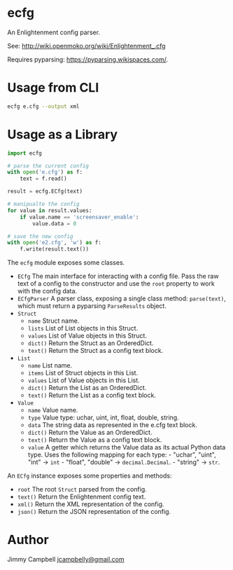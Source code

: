 # ecfg

An Enlightenment config parser.

See: http://wiki.openmoko.org/wiki/Enlightenment_.cfg

Requires pyparsing: https://pyparsing.wikispaces.com/.

# Usage from CLI

```bash
ecfg e.cfg --output xml
```

# Usage as a Library

```python
import ecfg

# parse the current config
with open('e.cfg') as f:
    text = f.read()

result = ecfg.ECfg(text)

# manipualte the config
for value in result.values:
    if value.name == 'screensaver_enable':
        value.data = 0

# save the new config
with open('e2.cfg', 'w') as f:
    f.write(result.text())
```

The `ecfg` module exposes some classes.

- `ECfg` The main interface for interacting with a config file. Pass the
  raw text of a config to the constructor and use the `root` property to work
  with the config data.
- `ECfgParser` A parser class, exposing a single class method: `parse(text)`,
  which must return a pyparsing `ParseResults` object.
- `Struct`
    - `name` Struct name.
    - `lists` List of List objects in this Struct.
    - `values` List of Value objects in this Struct.
    - `dict()` Return the Struct as an OrderedDict.
    - `text()` Return the Struct as a config text block.
- `List`
    - `name` List name.
    - `items` List of Struct objects in this List.
    - `values` List of Value objects in this List.
    - `dict()` Return the List as an OrderedDict.
    - `text()` Return the List as a config text block.
- `Value`
    - `name` Value name.
    - `type` Value type: uchar, uint, int, float, double, string.
    - `data` The string data as represented in the e.cfg text block.
    - `dict()` Return the Value as an OrderedDict.
    - `text()` Return the Value as a config text block.
    - `value` A getter which returns the Value data as its actual Python data
      type. Uses the following mapping for each type:
          - "uchar", "uint", "int" -> ``int``
          - "float", "double" -> ``decimal.Decimal``.
          - "string" -> ``str``.

An `ECfg` instance exposes some properties and methods:

- `root` The root `Struct` parsed from the config.
- `text()` Return the Enlightenment config text.
- `xml()` Return the XML representation of the config.
- `json()` Return the JSON representation of the config.

# Author

Jimmy Campbell <jcampbelly@gmail.com>

